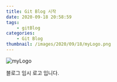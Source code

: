 ```yaml
---
title: Git Blog 시작
date: 2020-09-18 20:58:59
tags:
    - gitBlog
categories:
    - Git Blog
thumbnail: /images/2020/09/18/myLogo.png
---
```

![myLogo](/images/2020/09/18/myLogo.png)

블로그 임시 로고 입니다.
